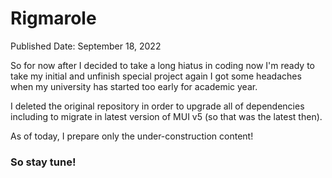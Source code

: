 # Rigmarole 

Published Date: September 18, 2022

So for now after I decided to take a long hiatus in coding now I'm ready to take
my initial and unfinish special project again I got some headaches when my university 
has started too early for academic year.

I deleted the original repository in order to upgrade all of dependencies including to migrate in latest version of MUI v5 (so that was the latest then).

As of today, I prepare only the under-construction content! 

### So stay tune!